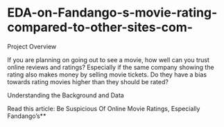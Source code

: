# EDA-on-Fandango-s-movie-rating-compared-to-other-sites-com-


Project Overview

If you are planning on going out to see a movie, how well can you trust online reviews and ratings? Especially if the same company showing the rating also makes money by selling movie tickets. Do they have a bias towards rating movies higher than they should be rated?

Understanding the Background and Data

Read this article: Be Suspicious Of Online Movie Ratings, Especially Fandango’s**
